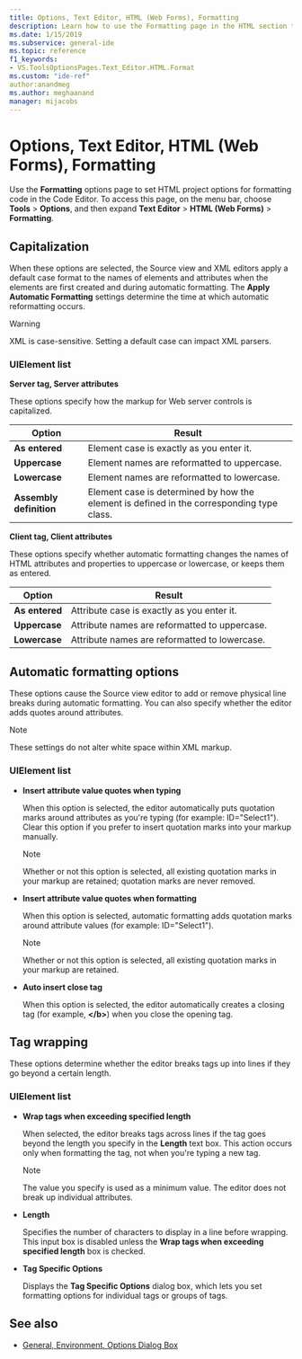 ```yaml
---
title: Options, Text Editor, HTML (Web Forms), Formatting
description: Learn how to use the Formatting page in the HTML section to set HTML project options for formatting code in the Code Editor.
ms.date: 1/15/2019
ms.subservice: general-ide
ms.topic: reference
f1_keywords:
- VS.ToolsOptionsPages.Text_Editor.HTML.Format
ms.custom: "ide-ref"
author:anandmeg
ms.author: meghaanand
manager: mijacobs
---
```

# Options, Text Editor, HTML (Web Forms), Formatting

Use the **Formatting** options page to set HTML project options for formatting code in the Code Editor. To access this page, on the menu bar, choose **Tools** > **Options**, and then expand **Text Editor** > **HTML (Web Forms)** > **Formatting**.

## Capitalization

When these options are selected, the Source view and XML editors apply a default case format to the names of elements and attributes when the elements are first created and during automatic formatting. The **Apply Automatic Formatting** settings determine the time at which automatic reformatting occurs.

> [!WARNING]
> XML is case-sensitive. Setting a default case can impact XML parsers.

### UIElement list

**Server tag, Server attributes**

These options specify how the markup for Web server controls is capitalized.

|Option|Result|
|---------------------------------|------------------------------|
|**As entered**|Element case is exactly as you enter it.|
|**Uppercase**|Element names are reformatted to uppercase.|
|**Lowercase**|Element names are reformatted to lowercase.|
|**Assembly definition**|Element case is determined by how the element is defined in the corresponding type class.|

**Client tag, Client attributes**

These options specify whether automatic formatting changes the names of HTML attributes and properties to uppercase or lowercase, or keeps them as entered.

|Option|Result|
|---------------------------------|------------------------------|
|**As entered**|Attribute case is exactly as you enter it.|
|**Uppercase**|Attribute names are reformatted to uppercase.|
|**Lowercase**|Attribute names are reformatted to lowercase.|

## Automatic formatting options

These options cause the Source view editor to add or remove physical line breaks during automatic formatting. You can also specify whether the editor adds quotes around attributes.

> [!NOTE]
> These settings do not alter white space within XML markup.

### UIElement list

- **Insert attribute value quotes when typing**

   When this option is selected, the editor automatically puts quotation marks around attributes as you're typing (for example: ID="Select1"). Clear this option if you prefer to insert quotation marks into your markup manually.

   > [!NOTE]
   > Whether or not this option is selected, all existing quotation marks in your markup are retained; quotation marks are never removed.

- **Insert attribute value quotes when formatting**

   When this option is selected, automatic formatting adds quotation marks around attribute values (for example: ID="Select1").

   > [!NOTE]
   > Whether or not this option is selected, all existing quotation marks in your markup are retained.

- **Auto insert close tag**

   When this option is selected, the editor automatically creates a closing tag (for example, **\</b>**) when you close the opening tag.

## Tag wrapping

These options determine whether the editor breaks tags up into lines if they go beyond a certain length.

### UIElement list

- **Wrap tags when exceeding specified length**

   When selected, the editor breaks tags across lines if the tag goes beyond the length you specify in the **Length** text box. This action occurs only when formatting the tag, not when you're typing a new tag.

   > [!NOTE]
   > The value you specify is used as a minimum value. The editor does not break up individual attributes.

- **Length**

   Specifies the number of characters to display in a line before wrapping. This input box is disabled unless the **Wrap tags when exceeding specified length** box is checked.

- **Tag Specific Options**

   Displays the **Tag Specific Options** dialog box, which lets you set formatting options for individual tags or groups of tags.

## See also

- [General, Environment, Options Dialog Box](../../ide/reference/general-environment-options-dialog-box.md)
